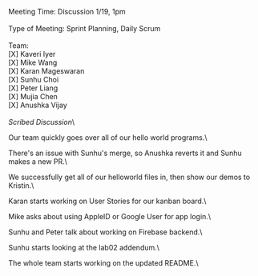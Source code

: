 Meeting Time: Discussion 1/19, 1pm \
\
Type of Meeting: Sprint Planning, Daily Scrum \
\
Team: \
    [X] Kaveri Iyer\
    [X] Mike Wang\
    [X] Karan Mageswaran\
    [X] Sunhu Choi\
    [X] Peter Liang\
    [X] Mujia Chen\
    [X] Anushka Vijay\
\
*Scribed Discussion*\

Our team quickly goes over all of our hello world programs.\

There's an issue with Sunhu's merge, so Anushka reverts it and Sunhu makes a new PR.\

We successfully get all of our helloworld files in, then show our demos to Kristin.\

Karan starts working on User Stories for our kanban board.\

Mike asks about using AppleID or Google User for app login.\

Sunhu and Peter talk about working on Firebase backend.\

Sunhu starts looking at the lab02 addendum.\

The whole team starts working on the updated README.\